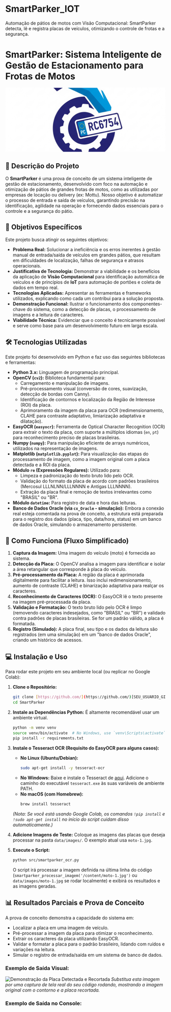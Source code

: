 # SmartParker_IOT
Automação de pátios de motos com Visão Computacional: SmartParker detecta, lê e registra placas de veículos, otimizando o controle de frotas e a segurança.


# SmartParker: Sistema Inteligente de Gestão de Estacionamento para Frotas de Motos

<p align="center">
  <img src="Capa.png" alt="Banner SmartParker - Gestão Inteligente de Estacionamento" style="width: 100%; max-height: 200px; object-fit: cover;">
</p>


## 📝 Descrição do Projeto

O **SmartParker** é uma prova de conceito de um sistema inteligente de gestão de estacionamento, desenvolvido com foco na automação e otimização de pátios de grandes frotas de motos, como as utilizadas por empresas de locação ou delivery (ex: Mottu). Nosso objetivo é automatizar o processo de entrada e saída de veículos, garantindo precisão na identificação, agilidade na operação e fornecendo dados essenciais para o controle e a segurança do pátio.

## 🎯 Objetivos Específicos

Este projeto busca atingir os seguintes objetivos:

* **Problema Real:** Solucionar a ineficiência e os erros inerentes à gestão manual de entrada/saída de veículos em grandes pátios, que resultam em dificuldades de localização, falhas de segurança e atrasos operacionais.
* **Justificativa de Tecnologia:** Demonstrar a viabilidade e os benefícios da aplicação de **Visão Computacional** para identificação automática de veículos e de princípios de **IoT** para automação de portões e coleta de dados em tempo real.
* **Tecnologias Aplicadas:** Apresentar as ferramentas e frameworks utilizados, explicando como cada um contribui para a solução proposta.
* **Demonstração Funcional:** Ilustrar o funcionamento dos componentes-chave do sistema, como a detecção de placas, o processamento de imagens e a leitura de caracteres.
* **Viabilidade Técnica:** Evidenciar que o conceito é tecnicamente possível e serve como base para um desenvolvimento futuro em larga escala.

## 🛠️ Tecnologias Utilizadas

Este projeto foi desenvolvido em Python e faz uso das seguintes bibliotecas e ferramentas:

* **Python 3.x:** Linguagem de programação principal.
* **OpenCV (`cv2`):** Biblioteca fundamental para:
    * Carregamento e manipulação de imagens.
    * Pré-processamento visual (conversão de cores, suavização, detecção de bordas com Canny).
    * Identificação de contornos e localização da Região de Interesse (ROI) da placa.
    * Aprimoramento da imagem da placa para OCR (redimensionamento, CLAHE para contraste adaptativo, limiarização adaptativa e dilatação).
* **EasyOCR (`easyocr`):** Ferramenta de Optical Character Recognition (OCR) para extrair o texto da placa, com suporte a múltiplos idiomas (`en`, `pt`) para reconhecimento preciso de placas brasileiras.
* **Numpy (`numpy`):** Para manipulação eficiente de arrays numéricos, utilizados na representação de imagens.
* **Matplotlib (`matplotlib.pyplot`):** Para visualização das etapas do processamento de imagem, como a imagem original com a placa detectada e a ROI da placa.
* **Módulo `re` (Expressões Regulares):** Utilizado para:
    * Limpeza e padronização do texto bruto lido pelo OCR.
    * Validação do formato da placa de acordo com padrões brasileiros (Mercosul LLLNLNN/LLLNNNN e Antigas LLLNNNN).
    * Extração da placa final e remoção de textos irrelevantes como "BRASIL" ou "BR".
* **Módulo `datetime`:** Para registro de data e hora das leituras.
* **Banco de Dados Oracle (via `cx_Oracle` - simulação):** Embora a conexão real esteja comentada na prova de conceito, a estrutura está preparada para o registro dos dados (placa, tipo, data/hora, status) em um banco de dados Oracle, simulando o armazenamento persistente.

## 🚀 Como Funciona (Fluxo Simplificado)

1.  **Captura da Imagem:** Uma imagem do veículo (moto) é fornecida ao sistema.
2.  **Detecção da Placa:** O OpenCV analisa a imagem para identificar e isolar a área retangular que corresponde à placa do veículo.
3.  **Pré-processamento da Placa:** A região da placa é aprimorada digitalmente para facilitar a leitura. Isso inclui redimensionamento, aumento de contraste (CLAHE) e binarização adaptativa para realçar os caracteres.
4.  **Reconhecimento de Caracteres (OCR):** O EasyOCR lê o texto presente na imagem pré-processada da placa.
5.  **Validação e Formatação:** O texto bruto lido pelo OCR é limpo (removendo caracteres indesejados, como "BRASIL" ou "BR") e validado contra padrões de placas brasileiras. Se for um padrão válido, a placa é formatada.
6.  **Registro (Simulado):** A placa final, seu tipo e os dados da leitura são registrados (em uma simulação) em um "banco de dados Oracle", criando um histórico de acessos.

## 💻 Instalação e Uso

Para rodar este projeto em seu ambiente local (ou replicar no Google Colab):

1.  **Clone o Repositório:**
    ```bash
    git clone [https://github.com/](https://github.com/)[SEU_USUARIO_GITHUB]/SmartParker.git
    cd SmartParker
    ```

2.  **Instale as Dependências Python:**
    É altamente recomendável usar um ambiente virtual.
    ```bash
    python -m venv venv
    source venv/bin/activate  # No Windows, use `venv\Scripts\activate`
    pip install -r requirements.txt
    ```

3.  **Instale o Tesseract OCR (Requisito do EasyOCR para alguns casos):**
    * **No Linux (Ubuntu/Debian):**
        ```bash
        sudo apt-get install -y tesseract-ocr
        ```
    * **No Windows:** Baixe e instale o Tesseract de [aqui](https://tesseract-ocr.github.io/tessdoc/Downloads.html). Adicione o caminho do executável `tesseract.exe` às suas variáveis de ambiente PATH.
    * **No macOS (com Homebrew):**
        ```bash
        brew install tesseract
        ```
    *(Nota: Se você está usando Google Colab, os comandos `!pip install` e `!sudo apt-get install` no início do script cuidam disso automaticamente.)*

4.  **Adicione Imagens de Teste:**
    Coloque as imagens das placas que deseja processar na pasta `data/images/`. O exemplo atual usa `moto-1.jpg`.

5.  **Execute o Script:**
    ```bash
    python src/smartparker_ocr.py
    ```
    O script irá processar a imagem definida na última linha do código (`smartparker_processar_imagem('/content/moto-1.jpg')` ou `data/images/moto-1.jpg` se rodar localmente) e exibirá os resultados e as imagens geradas.

## 📊 Resultados Parciais e Prova de Conceito

A prova de conceito demonstra a capacidade do sistema em:

* Localizar a placa em uma imagem de veículo.
* Pré-processar a imagem da placa para otimizar o reconhecimento.
* Extrair os caracteres da placa utilizando EasyOCR.
* Validar e formatar a placa para o padrão brasileiro, lidando com ruídos e variações na leitura.
* Simular o registro de entrada/saída em um sistema de banco de dados.

### Exemplo de Saída Visual:

![Demonstração da Placa Detectada e Recortada](data/images/detect_and_crop_example.png) 
*Substitua esta imagem por uma captura de tela real do seu código rodando, mostrando a imagem original com o contorno e a placa recortada.*

### Exemplo de Saída no Console:
